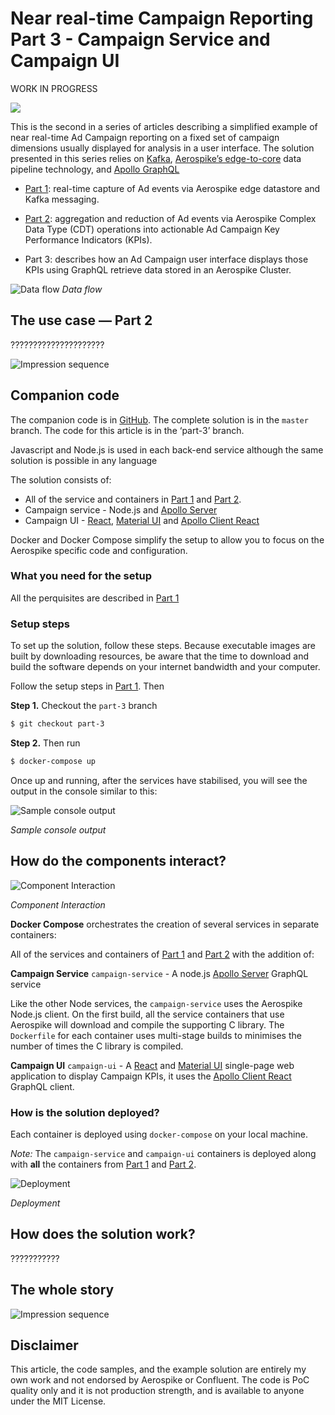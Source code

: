 # Near real-time Campaign Reporting Part 3 - Campaign Service and Campaign UI


WORK IN PROGRESS


![](https://raw.githubusercontent.com/helipilot50/real-time-reporting-aerospike-kafka/master/architecture/aerospike-logo-long.png)

This is the second in a series of articles describing a simplified example of near real-time Ad Campaign reporting on a fixed set of campaign dimensions usually displayed for analysis in a user interface. The solution presented in this series relies on [Kafka](https://en.wikipedia.org/wiki/Apache_Kafka), [Aerospike’s edge-to-core](https://www.aerospike.com/blog/edge-computing-what-why-and-how-to-best-do/) data pipeline technology, and [Apollo GraphQL](https://www.apollographql.com/)

* [Part 1](part-1.md): real-time capture of Ad events via Aerospike edge datastore and Kafka messaging.

* [Part 2](part-2.md): aggregation and reduction of Ad events via Aerospike Complex Data Type (CDT) operations into actionable Ad Campaign Key Performance Indicators (KPIs).

* Part 3: describes how an Ad Campaign user interface displays those KPIs using GraphQL retrieve data stored in an Aerospike Cluster.

![Data flow](http://www.plantuml.com/plantuml/proxy?src=https://raw.githubusercontent.com/helipilot50/real-time-reporting-aerospike-kafka/master/architecture/data-flow.puml&fmt=svg)
*Data flow*


## The use case — Part 2

?????????????????????

![Impression sequence](http://www.plantuml.com/plantuml/proxy?src=https://raw.githubusercontent.com/helipilot50/real-time-reporting-aerospike-kafka/master/architecture/event-sequence-part-3.puml&fmt=svg)

## Companion code

The companion code is in [GitHub](https://github.com/helipilot50/real-time-reporting-aerospike-kafka). The complete solution is in the `master` branch. The code for this article is in the ‘part-3’ branch. 

Javascript and Node.js is used in each back-end service although the same solution is possible in any language

The solution consists of:

* All of the service and containers in [Part 1](part-1.md) and [Part 2](part-2.md).
* Campaign service - Node.js and [Apollo Server](https://www.apollographql.com/docs/apollo-server/)
* Campaign UI - [React](https://reactjs.org/), [Material UI](https://material-ui.com/) and [Apollo Client React](https://www.apollographql.com/docs/react/)

Docker and Docker Compose simplify the setup to allow you to focus on the Aerospike specific code and configuration.

### What you need for the setup

All the perquisites are described in [Part 1](part-1.md)

### Setup steps

To set up the solution, follow these steps. Because executable images are built by downloading resources, be aware that the time to download and build the software depends on your internet bandwidth and your computer.

Follow the setup steps in [Part 1](part-1.md). Then

**Step 1.** Checkout the `part-3` branch

```bash
$ git checkout part-3
```

**Step 2.** Then run

```bash
$ docker-compose up
```

Once up and running, after the services have stabilised, you will see the output in the console similar to this:

![Sample console output](https://raw.githubusercontent.com/helipilot50/real-time-reporting-aerospike-kafka/master/architecture/???.png)

*Sample console output*

## How do the components interact?

![Component Interaction](http://www.plantuml.com/plantuml/proxy?src=https://raw.githubusercontent.com/helipilot50/real-time-reporting-aerospike-kafka/master/architecture/part-3-component.puml&fmt=svg)

*Component Interaction*

**Docker Compose** orchestrates the creation of several services in separate containers:

All of the services and containers of [Part 1](part-1.md) and [Part 2](part-2.md) with the addition of:

**Campaign Service** `campaign-service` - A node.js [Apollo Server](https://www.apollographql.com/docs/apollo-server/) GraphQL service
 
Like the other Node services, the `campaign-service` uses the Aerospike Node.js client. On the first build, all the service containers that use Aerospike will download and compile the supporting C library. The `Dockerfile` for each container uses multi-stage builds to minimises the number of times the C library is compiled.

**Campaign UI** `campaign-ui` - A [React](https://material-ui.com/) and [Material UI]() single-page web application to display Campaign KPIs, it uses the [Apollo Client React](https://www.apollographql.com/docs/react/) GraphQL client.
### How is the solution deployed?

Each container is deployed using `docker-compose` on your local machine.

*Note:* The `campaign-service` and `campaign-ui` containers is deployed along with **all** the containers from [Part 1](part-1.md) and [Part 2](part-2.md).

![Deployment](http://www.plantuml.com/plantuml/proxy?src=https://raw.githubusercontent.com/helipilot50/real-time-reporting-aerospike-kafka/master/architecture/docker-compose-deployment-part-3.puml&fmt=svg)

*Deployment*

## How does the solution work?


???????????


## The whole story

![Impression sequence](http://www.plantuml.com/plantuml/proxy?src=https://raw.githubusercontent.com/helipilot50/real-time-reporting-aerospike-kafka/master/architecture/event-sequence.puml&fmt=svg)

## Disclaimer
This article, the code samples, and the example solution are entirely my own work and not endorsed by Aerospike or Confluent. The code is PoC quality only and it is not production strength, and is available to anyone under the MIT License.

